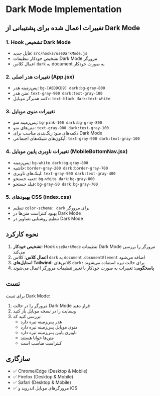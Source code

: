 # Dark Mode Implementation

## تغییرات اعمال شده برای پشتیبانی از Dark Mode

### 1. Hook تشخیص Dark Mode

- فایل جدید: `src/hooks/useDarkMode.js`
- تشخیص خودکار تنظیمات Dark Mode مرورگر
- اعمال کلاس `dark` به document به صورت خودکار

### 2. تغییرات هدر اصلی (App.jsx)

- پس‌زمینه هدر: `bg-[#EDDCD9] dark:bg-gray-800`
- متن هدر: `text-gray-900 dark:text-gray-100`
- دکمه همبرگر موبایل: `text-black dark:text-white`

### 3. تغییرات منوی موبایل

- پس‌زمینه منو: `bg-pink-100 dark:bg-gray-800`
- متن‌های منو: `text-gray-900 dark:text-gray-100`
- دکمه‌های منو: رنگ‌بندی مناسب برای Dark Mode
- آیکون‌های شبکه‌های اجتماعی: `text-gray-900 dark:text-gray-100`

### 4. تغییرات ناوبری پایین موبایل (MobileBottomNav.jsx)

- پس‌زمینه: `bg-white dark:bg-gray-800`
- حاشیه: `border-gray-200 dark:border-gray-700`
- لینک‌های ناوبری: `text-gray-500 dark:text-gray-400`
- جعبه جستجو: `bg-white dark:bg-gray-800`
- فیلد جستجو: `bg-gray-50 dark:bg-gray-700`

### 5. بهبودهای CSS (index.css)

- تنظیم `color-scheme: dark` برای مرورگر
- بهبود کنتراست متن‌ها در Dark Mode
- تنظیم روشنایی تصاویر در Dark Mode

## نحوه کارکرد

1. **تشخیص خودکار**: Hook `useDarkMode` تنظیمات Dark Mode مرورگر را بررسی می‌کند
2. **اعمال کلاس**: کلاس `dark` به `document.documentElement` اضافه می‌شود
3. **استایل‌های Tailwind**: کلاس‌های `dark:` برای حالت تیره استفاده می‌شوند
4. **پاسخگویی**: تغییرات به صورت خودکار با تغییر تنظیمات مرورگر اعمال می‌شوند

## تست

برای تست Dark Mode:

1. مرورگر را در حالت Dark Mode قرار دهید
2. وبسایت را در نسخه موبایل باز کنید
3. بررسی کنید که:
   - هدر پس‌زمینه تیره دارد
   - منوی موبایل پس‌زمینه تیره دارد
   - ناوبری پایین پس‌زمینه تیره دارد
   - متن‌ها خوانا هستند
   - کنتراست مناسب است

## سازگاری

- ✅ Chrome/Edge (Desktop & Mobile)
- ✅ Firefox (Desktop & Mobile)
- ✅ Safari (Desktop & Mobile)
- ✅ مرورگرهای موبایل اندروید و iOS
